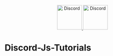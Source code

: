 <div align="center">
  <a href="https://discord.gg/D5UW56yaWv">
    <img src="https://user-images.githubusercontent.com/59381835/92191514-d649ad80-ee18-11ea-9bc4-e95c7a122a99.png" alt="Discord" width="80"/>
  </a href = "https://www.youtube.com/watch?v=9h5W4-hzts4&t=794s&ab_channel=NESBRO&GAMING">
    <img src="https://user-images.githubusercontent.com/59381835/92191346-676c5480-ee18-11ea-8240-e416eb1a5b5d.png" alt="Discord" width="80"/>
  </a>
</div>



# Discord-Js-Tutorials
